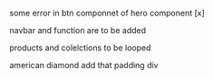 some error in btn componnet of hero component [x]

navbar and function are to be added 

products and colelctions to be looped

american diamond add that padding div   